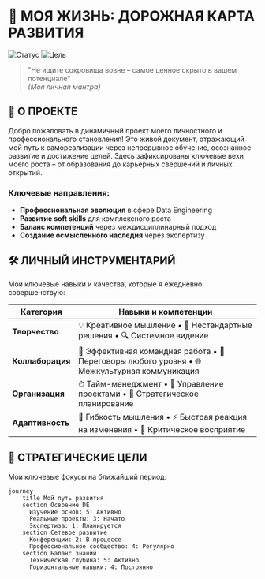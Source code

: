 # 🌱 МОЯ ЖИЗНЬ: ДОРОЖНАЯ КАРТА РАЗВИТИЯ 

![Статус](https://img.shields.io/badge/Состояние-Активное_развитие-brightgreen)
![Цель](https://img.shields.io/badge/Фокус-Профессиональный_рост-blueviolet)

> "Не ищите сокровища вовне – самое ценное скрыто в вашем потенциале"  
> *(Моя личная мантра)*

## 🌟 О ПРОЕКТЕ
Добро пожаловать в динамичный проект моего личностного и профессионального становления! Это живой документ, отражающий мой путь к самореализации через непрерывное обучение, осознанное развитие и достижение целей. Здесь зафиксированы ключевые вехи моего роста – от образования до карьерных свершений и личных открытий.

### Ключевые направления:
- **Профессиональная эволюция** в сфере Data Engineering  
- **Развитие soft skills** для комплексного роста  
- **Баланс компетенций** через междисциплинарный подход  
- **Создание осмысленного наследия** через экспертизу  

## 🛠 ЛИЧНЫЙ ИНСТРУМЕНТАРИЙ
Мои ключевые навыки и качества, которые я ежедневно совершенствую:

| Категория       | Навыки и компетенции                                                                 |
|-----------------|--------------------------------------------------------------------------------------|
| **Творчество**  | 💡 Креативное мышление • 🎨 Нестандартные решения • 🔍 Системное видение             |
| **Коллаборация**| 👥 Эффективная командная работа • 🤝 Переговоры любого уровня • 🌐 Межкультурная коммуникация |
| **Организация** | ⏱ Тайм-менеджмент • 📅 Управление проектами • 🎯 Стратегическое планирование         |
| **Адаптивность**| 🔄 Гибкость мышления • ⚡ Быстрая реакция на изменения • 🧠 Критическое восприятие    |

## 🎯 СТРАТЕГИЧЕСКИЕ ЦЕЛИ
Мои ключевые фокусы на ближайший период:

```mermaid
journey
    title Мой путь развития
    section Освоение DE
      Изучение основ: 5: Активно
      Реальные проекты: 3: Начато
      Экспертиза: 1: Планируется
    section Сетевое развитие
      Конференции: 2: В процессе
      Профессиональное сообщество: 4: Регулярно
    section Баланс знаний
      Техническая глубина: 5: Активно
      Горизонтальные навыки: 4: Постоянно